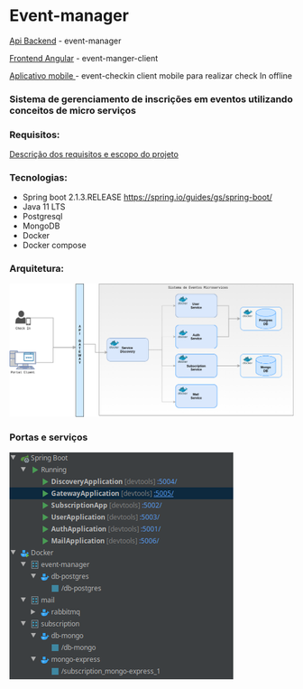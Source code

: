 # Event-manager

[Api Backend](https://github.com/Magaiwer/event-manager) - event-manager

[Frontend Angular](https://github.com/Magaiwer/event-manager-client) - event-manger-client
 
[Aplicativo mobile ](https://github.com/Magaiwer/event-checkin-mobile) - event-checkin client mobile para realizar check In offline

### Sistema de gerenciamento de inscrições em eventos utilizando conceitos de micro serviços 

### Requisitos:
   [Descrição dos requisitos e escopo do projeto ](/resources/projeto-requisitos.pdf)   


### Tecnologias:
- Spring boot 2.1.3.RELEASE https://spring.io/guides/gs/spring-boot/
- Java 11 LTS
- Postgresql
- MongoDB
- Docker
- Docker compose
    
 ### Arquitetura:
 ![architecture](resources/microservices-arch.png)
 
 ### Portas e serviços
  ![services](resources/microservices.png)
